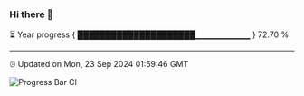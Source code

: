 ### Hi there 👋

⏳ Year progress { █████████████████████▁▁▁▁▁▁▁▁▁ } 72.70 %

---

⏰ Updated on Mon, 23 Sep 2024 01:59:46 GMT

![Progress Bar CI](https://github.com/IshwaranRudhara/GIT-ACTION/workflows/Progress%20Bar%20CI/badge.svg)
